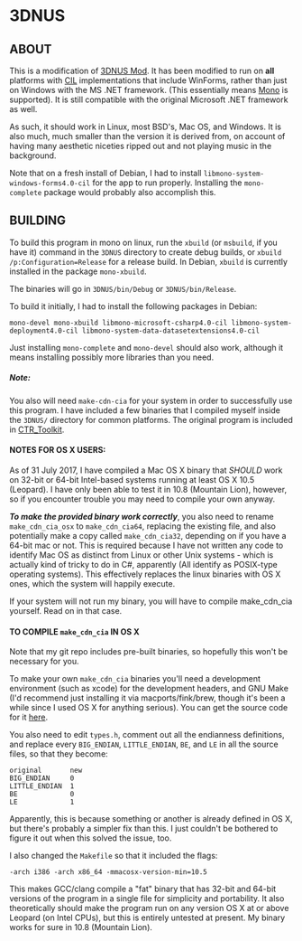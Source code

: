 # 3DNUS

## ABOUT

This is a modification of [3DNUS Mod](https://github.com/zoltx23/3DNUS).
It has been modified to run on **all** platforms with
[CIL](https://www.mono-project.com/) implementations that include WinForms,
rather than just on Windows with the MS .NET framework. (This essentially means
[Mono](https://www.mono-project.com/) is supported). It is still compatible
with the original Microsoft .NET framework as well.

As such, it should work in Linux, most BSD's, Mac OS, and Windows. It is also
much, much smaller than the version it is derived from, on account of having
many aesthetic niceties ripped out and not playing music in the background.

Note that on a fresh install of Debian, I had to install
`libmono-system-windows-forms4.0-cil` for the app to run properly.
Installing the `mono-complete` package would probably also accomplish this.

## BUILDING

To build this program in mono on linux, run the `xbuild` (or `msbuild`, if you
have it) command in the `3DNUS` directory to create debug builds, or
`xbuild /p:Configuration=Release` for a release build. In Debian, `xbuild` is
currently installed in the package `mono-xbuild`.

The binaries will go in `3DNUS/bin/Debug` or `3DNUS/bin/Release`.

To build it initially, I had to install the following packages in Debian:

`mono-devel mono-xbuild libmono-microsoft-csharp4.0-cil
libmono-system-deployment4.0-cil libmono-system-data-datasetextensions4.0-cil`

Just installing `mono-complete` and `mono-devel` should also work, although
it means installing possibly more libraries than you need.

##### Note:

You also will need `make-cdn-cia` for your system in order to successfully
use this program. I have included a few binaries that I compiled myself inside
the `3DNUS/` directory for common platforms.
The original program is included in
[CTR_Toolkit](https://github.com/Tiger21820/ctr_toolkit).

#### NOTES FOR OS X USERS:
As of 31 July 2017, I have compiled a Mac OS X binary that *SHOULD* work on
32-bit or 64-bit Intel-based systems running at least OS X 10.5 (Leopard).
I have only been able to test it in 10.8 (Mountain Lion), however, so if you
encounter trouble you may need to compile your own anyway.

***To make the provided binary work correctly***, you also need to rename
`make_cdn_cia_osx` to `make_cdn_cia64`, replacing the existing file, and also
potentially make a copy called `make_cdn_cia32`, depending on if you have a
64-bit mac or not. This is required because I have not written any code to
identify Mac OS as distinct from Linux or other Unix systems - which is
actually kind of tricky to do in C#, apparently (All identify as POSIX-type
operating systems).
This effectively replaces the linux binaries with OS X ones, which the system
will happily execute.

If your system will not run my binary, you will have to compile make_cdn_cia
yourself. Read on in that case.

#### TO COMPILE `make_cdn_cia` IN OS X
Note that my git repo includes pre-built binaries, so hopefully this won't be
necessary for you.

To make your own `make_cdn_cia` binaries you'll need a development environment
(such as xcode) for the development headers, and GNU Make (I'd recommend just
installing it via macports/fink/brew, though it's been a while since I used
OS X for anything serious). You can get the source code for it
[here](https://github.com/Tiger21820/ctr_toolkit).

You also need to edit `types.h`, comment out all the endianness definitions,
and replace every `BIG_ENDIAN`, `LITTLE_ENDIAN`, `BE`, and `LE` in all the
source files, so that they become:
```
original       new
BIG_ENDIAN     0
LITTLE_ENDIAN  1
BE             0
LE             1
```
Apparently, this is because something or another is already defined in OS X,
but there's probably a simpler fix than this. I just couldn't be bothered to
figure it out when this solved the issue, too.

I also changed the `Makefile` so that it included the flags:
```
-arch i386 -arch x86_64 -mmacosx-version-min=10.5
```
This makes GCC/clang compile a "fat" binary that has 32-bit and 64-bit versions
of the program in a single file for simplicity and portability. It also
theoretically should make the program run on any version OS X at or above
Leopard (on Intel CPUs), but this is entirely untested at present. My binary
works for sure in 10.8 (Mountain Lion).
